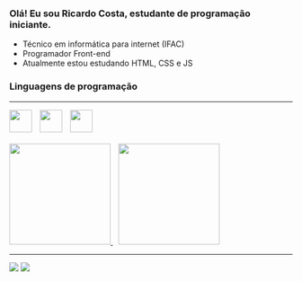 ### Olá! Eu sou Ricardo Costa, estudante de programação iniciante.

- Técnico em informática para internet (IFAC)
- Programador Front-end
- Atualmente estou estudando HTML, CSS e JS

### Linguagens de programação
---
<div style="display: inline-block;">
    <img width="40px" style="margin-left: 0" src="https://cdn.jsdelivr.net/gh/devicons/devicon/icons/css3/css3-original.svg" />
    <img width="40px" style="margin-left: 10px" src="https://cdn.jsdelivr.net/gh/devicons/devicon/icons/html5/html5-original.svg"/>
    <img width="40px" style="margin-left: 10px" src="https://cdn.jsdelivr.net/gh/devicons/devicon/icons/javascript/javascript-original.svg" />
</div>

<br>
<br>

<div>
  <a href="https://github.com/Ricardo-Cs">
    <img height="180em" src="https://github-readme-stats.vercel.app/api?username=Ricardo-Cs&show_icons=true&theme=dracula&include_all_commits=true&count_private=true"/>
    <img height="180em" style="margin-left: 10px;" src="https://github-readme-stats.vercel.app/api/top-langs/?username=Ricardo-Cs&layout=compact&langs_count=7&theme=dracula"/>
  </a>
</div>

---

<div>
    <a href="https://instagram.com/ricardo.silvac" target="_blank"><img src="https://img.shields.io/badge/-Instagram-%23E4405F?style=for-the-badge&logo=instagram&logoColor=white" target="_blank"></a>
    <a href="https://www.linkedin.com/in/ricardo-costa-16b513255" target="_blank"><img src="https://img.shields.io/badge/-LinkedIn-%230077B5?style=for-the-badge&logo=linkedin&logoColor=white" target="_blank"></a> 
</div>
